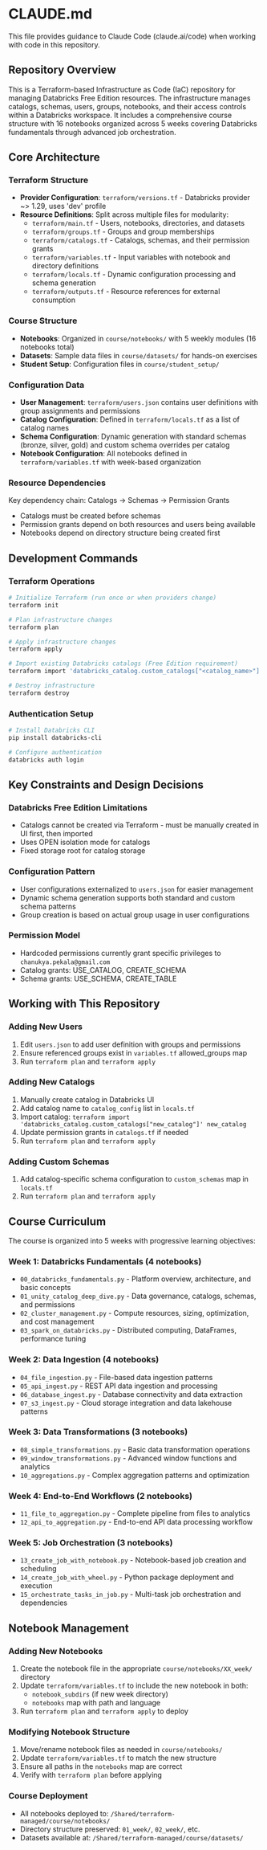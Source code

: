 # CLAUDE.md

This file provides guidance to Claude Code (claude.ai/code) when working with code in this repository.

## Repository Overview

This is a Terraform-based Infrastructure as Code (IaC) repository for managing Databricks Free Edition resources. The infrastructure manages catalogs, schemas, users, groups, notebooks, and their access controls within a Databricks workspace. It includes a comprehensive course structure with 16 notebooks organized across 5 weeks covering Databricks fundamentals through advanced job orchestration.

## Core Architecture

### Terraform Structure
- **Provider Configuration**: `terraform/versions.tf` - Databricks provider ~> 1.29, uses 'dev' profile
- **Resource Definitions**: Split across multiple files for modularity:
  - `terraform/main.tf` - Users, notebooks, directories, and datasets
  - `terraform/groups.tf` - Groups and group memberships
  - `terraform/catalogs.tf` - Catalogs, schemas, and their permission grants
  - `terraform/variables.tf` - Input variables with notebook and directory definitions
  - `terraform/locals.tf` - Dynamic configuration processing and schema generation
  - `terraform/outputs.tf` - Resource references for external consumption

### Course Structure
- **Notebooks**: Organized in `course/notebooks/` with 5 weekly modules (16 notebooks total)
- **Datasets**: Sample data files in `course/datasets/` for hands-on exercises
- **Student Setup**: Configuration files in `course/student_setup/`

### Configuration Data
- **User Management**: `terraform/users.json` contains user definitions with group assignments and permissions
- **Catalog Configuration**: Defined in `terraform/locals.tf` as a list of catalog names
- **Schema Configuration**: Dynamic generation with standard schemas (bronze, silver, gold) and custom schema overrides per catalog
- **Notebook Configuration**: All notebooks defined in `terraform/variables.tf` with week-based organization

### Resource Dependencies
Key dependency chain: Catalogs → Schemas → Permission Grants
- Catalogs must be created before schemas
- Permission grants depend on both resources and users being available
- Notebooks depend on directory structure being created first

## Development Commands

### Terraform Operations
```bash
# Initialize Terraform (run once or when providers change)
terraform init

# Plan infrastructure changes
terraform plan

# Apply infrastructure changes
terraform apply

# Import existing Databricks catalogs (Free Edition requirement)
terraform import 'databricks_catalog.custom_catalogs["<catalog_name>"]' <catalog_name>

# Destroy infrastructure
terraform destroy
```

### Authentication Setup
```bash
# Install Databricks CLI
pip install databricks-cli

# Configure authentication
databricks auth login
```

## Key Constraints and Design Decisions

### Databricks Free Edition Limitations
- Catalogs cannot be created via Terraform - must be manually created in UI first, then imported
- Uses OPEN isolation mode for catalogs
- Fixed storage root for catalog storage

### Configuration Pattern
- User configurations externalized to `users.json` for easier management
- Dynamic schema generation supports both standard and custom schema patterns
- Group creation is based on actual group usage in user configurations

### Permission Model
- Hardcoded permissions currently grant specific privileges to `chanukya.pekala@gmail.com`
- Catalog grants: USE_CATALOG, CREATE_SCHEMA
- Schema grants: USE_SCHEMA, CREATE_TABLE

## Working with This Repository

### Adding New Users
1. Edit `users.json` to add user definition with groups and permissions
2. Ensure referenced groups exist in `variables.tf` allowed_groups map
3. Run `terraform plan` and `terraform apply`

### Adding New Catalogs
1. Manually create catalog in Databricks UI
2. Add catalog name to `catalog_config` list in `locals.tf`
3. Import catalog: `terraform import 'databricks_catalog.custom_catalogs["new_catalog"]' new_catalog`
4. Update permission grants in `catalogs.tf` if needed
5. Run `terraform plan` and `terraform apply`

### Adding Custom Schemas
1. Add catalog-specific schema configuration to `custom_schemas` map in `locals.tf`
2. Run `terraform plan` and `terraform apply`

## Course Curriculum

The course is organized into 5 weeks with progressive learning objectives:

### Week 1: Databricks Fundamentals (4 notebooks)
- `00_databricks_fundamentals.py` - Platform overview, architecture, and basic concepts
- `01_unity_catalog_deep_dive.py` - Data governance, catalogs, schemas, and permissions
- `02_cluster_management.py` - Compute resources, sizing, optimization, and cost management
- `03_spark_on_databricks.py` - Distributed computing, DataFrames, performance tuning

### Week 2: Data Ingestion (4 notebooks)
- `04_file_ingestion.py` - File-based data ingestion patterns
- `05_api_ingest.py` - REST API data ingestion and processing
- `06_database_ingest.py` - Database connectivity and data extraction
- `07_s3_ingest.py` - Cloud storage integration and data lakehouse patterns

### Week 3: Data Transformations (3 notebooks)
- `08_simple_transformations.py` - Basic data transformation operations
- `09_window_transformations.py` - Advanced window functions and analytics
- `10_aggregations.py` - Complex aggregation patterns and optimization

### Week 4: End-to-End Workflows (2 notebooks)
- `11_file_to_aggregation.py` - Complete pipeline from files to analytics
- `12_api_to_aggregation.py` - End-to-end API data processing workflow

### Week 5: Job Orchestration (3 notebooks)
- `13_create_job_with_notebook.py` - Notebook-based job creation and scheduling
- `14_create_job_with_wheel.py` - Python package deployment and execution
- `15_orchestrate_tasks_in_job.py` - Multi-task job orchestration and dependencies

## Notebook Management

### Adding New Notebooks
1. Create the notebook file in the appropriate `course/notebooks/XX_week/` directory
2. Update `terraform/variables.tf` to include the new notebook in both:
   - `notebook_subdirs` (if new week directory)
   - `notebooks` map with path and language
3. Run `terraform plan` and `terraform apply` to deploy

### Modifying Notebook Structure
1. Move/rename notebook files as needed in `course/notebooks/`
2. Update `terraform/variables.tf` to match the new structure
3. Ensure all paths in the `notebooks` map are correct
4. Verify with `terraform plan` before applying

### Course Deployment
- All notebooks deployed to: `/Shared/terraform-managed/course/notebooks/`
- Directory structure preserved: `01_week/`, `02_week/`, etc.
- Datasets available at: `/Shared/terraform-managed/course/datasets/`